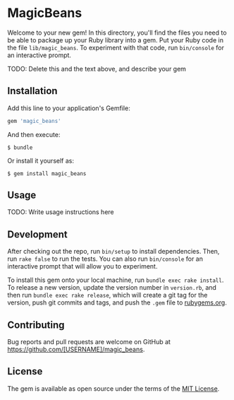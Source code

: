 # MagicBeans

Welcome to your new gem! In this directory, you'll find the files you need to be able to package up your Ruby library into a gem. Put your Ruby code in the file `lib/magic_beans`. To experiment with that code, run `bin/console` for an interactive prompt.

TODO: Delete this and the text above, and describe your gem

## Installation

Add this line to your application's Gemfile:

```ruby
gem 'magic_beans'
```

And then execute:

    $ bundle

Or install it yourself as:

    $ gem install magic_beans

## Usage

TODO: Write usage instructions here

## Development

After checking out the repo, run `bin/setup` to install dependencies. Then, run `rake false` to run the tests. You can also run `bin/console` for an interactive prompt that will allow you to experiment.

To install this gem onto your local machine, run `bundle exec rake install`. To release a new version, update the version number in `version.rb`, and then run `bundle exec rake release`, which will create a git tag for the version, push git commits and tags, and push the `.gem` file to [rubygems.org](https://rubygems.org).

## Contributing

Bug reports and pull requests are welcome on GitHub at https://github.com/[USERNAME]/magic_beans.


## License

The gem is available as open source under the terms of the [MIT License](http://opensource.org/licenses/MIT).

